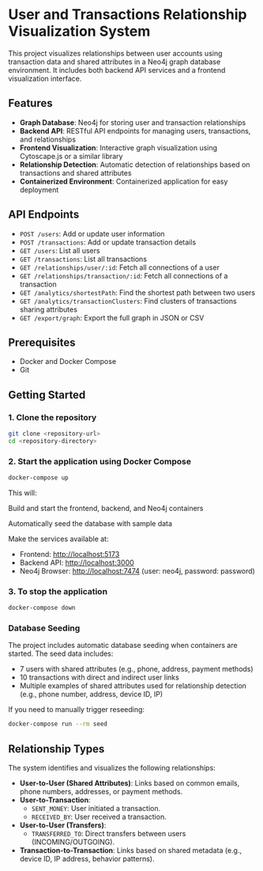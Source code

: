 # User and Transactions Relationship Visualization System

This project visualizes relationships between user accounts using transaction data and shared attributes in a Neo4j graph database environment. It includes both backend API services and a frontend visualization interface.

## Features

- **Graph Database**: Neo4j for storing user and transaction relationships
- **Backend API**: RESTful API endpoints for managing users, transactions, and relationships
- **Frontend Visualization**: Interactive graph visualization using Cytoscape.js or a similar library
- **Relationship Detection**: Automatic detection of relationships based on transactions and shared attributes
- **Containerized Environment**: Containerized application for easy deployment

## API Endpoints

- `POST /users`: Add or update user information
- `POST /transactions`: Add or update transaction details
- `GET /users`: List all users
- `GET /transactions`: List all transactions
- `GET /relationships/user/:id`: Fetch all connections of a user
- `GET /relationships/transaction/:id`: Fetch all connections of a transaction
- `GET /analytics/shortestPath`: Find the shortest path between two users
- `GET /analytics/transactionClusters`: Find clusters of transactions sharing attributes
- `GET /export/graph`: Export the full graph in JSON or CSV

## Prerequisites

- Docker and Docker Compose
- Git

## Getting Started

### 1. Clone the repository

```bash
git clone <repository-url>
cd <repository-directory>
```

### 2. Start the application using Docker Compose

```bash
docker-compose up
```

This will:

Build and start the frontend, backend, and Neo4j containers

Automatically seed the database with sample data

Make the services available at:

- Frontend: [http://localhost:5173](http://localhost:5173)
- Backend API: [http://localhost:3000](http://localhost:3000)
- Neo4j Browser: [http://localhost:7474](http://localhost:7474) (user: neo4j, password: password)

### 3. To stop the application

```bash
docker-compose down
```

### Database Seeding

The project includes automatic database seeding when containers are started. The seed data includes:

- 7 users with shared attributes (e.g., phone, address, payment methods)
- 10 transactions with direct and indirect user links
- Multiple examples of shared attributes used for relationship detection (e.g., phone number, address, device ID, IP)

If you need to manually trigger reseeding:

```bash
docker-compose run --rm seed
```

## Relationship Types

The system identifies and visualizes the following relationships:

- **User-to-User (Shared Attributes)**: Links based on common emails, phone numbers, addresses, or payment methods.
- **User-to-Transaction**:
  - `SENT_MONEY`: User initiated a transaction.
  - `RECEIVED_BY`: User received a transaction.
- **User-to-User (Transfers)**:
  - `TRANSFERRED_TO`: Direct transfers between users (INCOMING/OUTGOING).
- **Transaction-to-Transaction**: Links based on shared metadata (e.g., device ID, IP address, behavior patterns).
